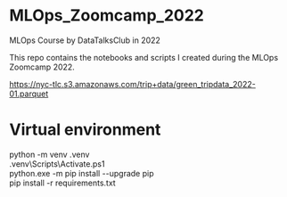 # MLOps_Zoomcamp_2022
MLOps Course by DataTalksClub in 2022

This repo contains the notebooks and scripts I created during the MLOps Zoomcamp 2022.

https://nyc-tlc.s3.amazonaws.com/trip+data/green_tripdata_2022-01.parquet

# Virtual environment

python -m venv .venv<br>
.venv\Scripts\Activate.ps1<br>
python.exe -m pip install --upgrade pip<br>
pip install -r requirements.txt<br>